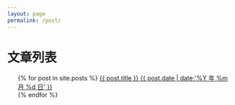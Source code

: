 ```yaml
---
layout: page
permalink: /post/
---
```

# 文章列表

<ul class="mdui-list">
{% for post in site.posts %}
    <a class="mdui-list-item mdui-ripple mdui-btn-block mdui-p-a-1" href="{{ post.url | remove: '.html' }}"><span class="mdui-float-left mdui-typo-body-2">{{ post.title }}</span> <span class="mdui-float-right"> {{ post.date | date:'%Y 年 %m 月 %d 日' }} </span> </a>
    <div class="mdui-divider"></div>
{% endfor %}
</ul>
